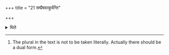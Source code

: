 +++
title = "21 सम्प्रैषवत्कुर्वन्ति"

+++

<details><summary>थिते</summary>

21. They[^1] do according to the order.  

[^1]: The plural in the text is not to be taken literally. Actually there should be a dual form.  
</details>
